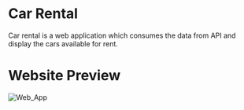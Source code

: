 # Car Rental
Car rental is a web application which consumes the data from API and display the cars available for rent.

# Website Preview
![Web_App](https://github.com/tushar821999/Car_Rental/blob/master/Capture.PNG?raw=true)
